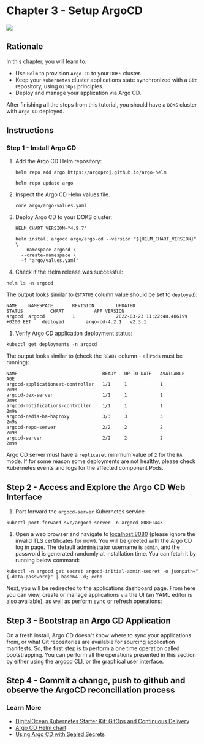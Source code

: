 # Chapter 3 - Setup ArgoCD

![](https://raw.githubusercontent.com/digitalocean/Kubernetes-Starter-Kit-Developers/main/15-continuous-delivery-using-gitops/assets/images/argocd_overview.png)

## Rationale 
In this chapter, you will learn to:

- Use `Helm` to provision `Argo CD` to your `DOKS` cluster.
- Keep your `Kubernetes` cluster applications state synchronized with a `Git` repository, using `GitOps` principles.
- Deploy and manage your application via Argo CD.

After finishing all the steps from this tutorial, you should have a `DOKS` cluster with `Argo CD` deployed. 

## Instructions
### Step 1 - Install Argo CD
1. Add the Argo CD Helm repository:
    ```shell
    helm repo add argo https://argoproj.github.io/argo-helm

    helm repo update argo 
    ```
1. Inspect the Argo CD Helm values file.
    ```shell
    code argo/argo-values.yaml
    ```
1. Deploy Argo CD to your DOKS cluster:
    ```shell
    HELM_CHART_VERSION="4.9.7"

    helm install argocd argo/argo-cd --version "${HELM_CHART_VERSION}" \
      --namespace argocd \
      --create-namespace \
      -f "argo/values.yaml"
    ```
1. Check if the Helm release was successful:

  ```shell
  helm ls -n argocd
  ```

The output looks similar to (`STATUS` column value should be set to `deployed`):

```text
NAME    NAMESPACE       REVISION        UPDATED                                 STATUS          CHART           APP VERSION
argocd  argocd          1               2022-03-23 11:22:48.486199 +0200 EET    deployed        argo-cd-4.2.1   v2.3.1
```

1. Verify Argo CD application deployment status:

  ```shell
  kubectl get deployments -n argocd
  ```

  The output looks similar to (check the `READY` column - all `Pods` must be running):

  ```text
  NAME                               READY   UP-TO-DATE   AVAILABLE   AGE
  argocd-applicationset-controller   1/1     1            1           2m9s
  argocd-dex-server                  1/1     1            1           2m9s
  argocd-notifications-controller    1/1     1            1           2m9s
  argocd-redis-ha-haproxy            3/3     3            3           2m9s
  argocd-repo-server                 2/2     2            2           2m9s
  argocd-server                      2/2     2            2           2m9s
  ```

  Argo CD server must have a `replicaset` minimum value of `2` for the `HA` mode. If for some reason some deployments are not healthy, please check Kubernetes events and logs for the affected component Pods.


## Step 2 - Access and Explore the Argo CD Web Interface
1. Port forward the `argocd-server` Kubernetes service

  ```shell
  kubectl port-forward svc/argocd-server -n argocd 8080:443
  ```
1. Open a web browser and navigate to [localhost:8080](http://localhost:8080) (please ignore the invalid TLS certificates for now). You will be greeted with the Argo CD log in page. The default administrator username is `admin`, and the password is generated randomly at installation time. You can fetch it by running below command:

```shell
kubectl -n argocd get secret argocd-initial-admin-secret -o jsonpath="{.data.password}" | base64 -d; echo
```

Next, you will be redirected to the applications dashboard page. From here you can view, create or manage applications via the UI (an YAML editor is also available), as well as perform sync or refresh operations:

## Step 3 - Bootstrap an Argo CD Application

On a fresh install, Argo CD doesn't know where to sync your applications from, or what Git repositories are available for sourcing application manifests. So, the first step is to perform a one time operation called bootstrapping. You can perform all the operations presented in this section by either using the [argocd](https://argo-cd.readthedocs.io/en/stable/cli_installation) CLI, or the graphical user interface.

## Step 4 -  Commit a change, push to github and observe the ArgoCD reconciliation process

### Learn More
- [DigitalOcean Kubernetes Starter Kit: GitOps and Continuous Delivery](https://github.com/digitalocean/Kubernetes-Starter-Kit-Developers/tree/main/15-continuous-delivery-using-gitops)
- [Argo CD Helm chart](https://github.com/argoproj/argo-helm/tree/master/charts/argo-cd) 
- [Using Argo CD with Sealed Secrets](https://utkuozdemir.org/blog/argocd-helm-secrets)